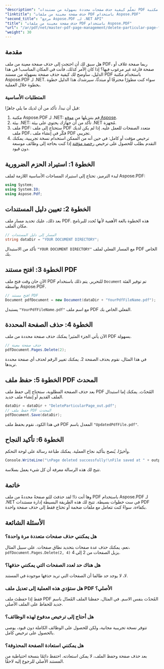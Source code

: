 ```yaml
---
"description": "تعلّم كيفية حذف صفحات محددة بسهولة من مستندات PDF باستخدام مكتبة Aspose.PDF القوية لـ .NET. هذا الدليل المفصل مثالي للمطورين من جميع مستويات المهارة الذين يرغبون في تبسيط إدارة ملفات PDF."
"linktitle": "حذف صفحة معينة من ملفات PDF باستخدام Aspose.PDF"
"second_title": "مرجع Aspose.PDF لـ .NET API"
"title": "حذف صفحة معينة من ملفات PDF باستخدام Aspose.PDF"
"url": "/ar/pdf/net/master-pdf-page-management/delete-particular-page-from-pdf-files/"
"weight": 30
---
```


## مقدمة

هل سبق لك أن احتجت إلى حذف صفحة معينة من ملف PDF، ربما صفحة غلاف أو صفحة فارغة غير مرغوب فيها؟ إذا كان الأمر كذلك، فأنت في المكان المناسب! في هذا الدليل، سأوضح لك كيفية حذف صفحة بسهولة من مستند PDF باستخدام مكتبة Aspose.PDF لـ .NET. سواء كنت مطورًا محترفًا أو مبتدئًا، سيرشدك هذا الدليل خطوة بخطوة خلال العملية.

### المتطلبات الأساسية

قبل أن نبدأ، تأكد من أن لديك ما يلي جاهزًا:

1. مكتبة Aspose.PDF لـ .NET: قم بتنزيلها من [موقع Aspose](https://releases.aspose.com/pdf/net/).
2. بيئة .NET: تأكد من أن جهازك يحتوي على بيئة .NET مُجهزة.
3. ملف PDF: ستحتاج إلى ملف PDF متعدد الصفحات للعمل عليه. إذا لم يكن لديك ملف PDF، فكّر في إنشاء ملف PDF تجريبي.
4. ترخيص مؤقت أو كامل: في حين أنه من الممكن استخدام نسخة تجريبية، يمكنك التقدم بطلب للحصول على ترخيص [رخصة مؤقتة](https://purchase.aspose.com/temporary-license/) إذا كنت بحاجة إلى وظائف موسعة دون قيود.

## الخطوة 1: استيراد الحزم الضرورية

لبدء الترميز، تحتاج إلى استيراد المساحات الأساسية اللازمة لملف Aspose.PDF:

```csharp
using System;
using System.IO;
using Aspose.Pdf;
```

## الخطوة 2: تعيين دليل المستندات

بعد ذلك، عليك تحديد مسار ملف PDF. هذه الخطوة بالغة الأهمية لأنها تُحدد للبرنامج مكان الملف.

```csharp
// المسار إلى دليل المستندات
string dataDir = "YOUR DOCUMENT DIRECTORY";
```

تأكد من الاستبدال `"YOUR DOCUMENT DIRECTORY"` مع المسار الفعلي لملف PDF الخاص بك.

## الخطوة 3: افتح مستند PDF

الآن حان وقت فتح ملف PDF للتحرير. يتم ذلك باستخدام `Document` تم توفير الفئة بواسطة Aspose.PDF.

```csharp
// افتح مستند PDF
Document pdfDocument = new Document(dataDir + "YourPdfFileName.pdf");
```

يستبدل `"YourPdfFileName.pdf"` مع اسم ملف PDF الفعلي الخاص بك.

## الخطوة 4: حذف الصفحة المحددة

الآن يأتي الجزء المثير! يمكنك حذف صفحة محددة من ملف PDF بسهولة.

```csharp
// حذف صفحة معينة
pdfDocument.Pages.Delete(2);
```

في هذا المثال، نقوم بحذف الصفحة 2. يمكنك تغيير الرقم لحذف أي صفحة محددة تريدها.

## الخطوة 5: حفظ ملف PDF المحدث

بعد حذف الصفحة المطلوبة، ستحتاج إلى حفظ ملف PDF المُحدّث. يمكنك إما استبدال الملف القديم أو إنشاء ملف جديد.

```csharp
dataDir = dataDir + "DeleteParticularPage_out.pdf";
// حفظ ملف PDF المحدث
pdfDocument.Save(dataDir);
```

في هذا الكود، نقوم بحفظ ملف PDF المعدل باسم `"UpdatedPdfFile.pdf"`.

## الخطوة 6: تأكيد النجاح

وأخيرًا، يُنصح بتأكيد نجاح العملية. يمكنك طباعة رسالة على لوحة التحكم.

```csharp
Console.WriteLine("\nPage deleted successfully!\nFile saved at " + outputFilePath);
```

تتيح لك هذه الرسالة معرفة أن كل شيء يعمل بسلاسة.

## خاتمة

وها أنت ذا! لقد حذفتَ للتو صفحةً محددةً من ملف PDF باستخدام Aspose.PDF لـ .NET في ست خطوات بسيطة. تتيح لك هذه الطريقة البسيطة إدارة مستندات PDF بكفاءة، سواءً كنت تتعامل مع ملفات ضخمة أو تحتاج فقط إلى حذف صفحة واحدة.

## الأسئلة الشائعة

### هل يمكنني حذف صفحات متعددة مرة واحدة؟  
نعم، يمكنك حذف عدة صفحات بتحديد نطاق صفحات. على سبيل المثال، `pdfDocument.Pages.Delete(2, 4)` يزيل الصفحات من 2 إلى 4.

### هل هناك حد لعدد الصفحات التي يمكنني حذفها؟  
لا، لا يوجد حد طالما أن الصفحات التي تريد حذفها موجودة في المستند.

### هل ستؤدي هذه العملية إلى تعديل ملف PDF الأصلي؟  
فقط إذا حفظتَ ملف PDF المُحدّث بنفس الاسم. في المثال، حفظنا الملف المُعدّل باسم جديد للحفاظ على الملف الأصلي.

### هل أحتاج إلى ترخيص مدفوع لهذه الوظائف؟  
تتوفر نسخة تجريبية مجانية، ولكن للحصول على الوظائف الكاملة دون قيود، يوصى بالحصول على ترخيص كامل.

### هل يمكنني استعادة الصفحة المحذوفة؟  
بعد حذف صفحة وحفظ الملف، لا يمكن استعادته. احتفظ دائمًا بنسخة احتياطية من المستند الأصلي للرجوع إليه لاحقًا.